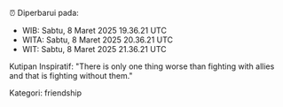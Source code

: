 ⏰ Diperbarui pada:
- WIB: Sabtu, 8 Maret 2025 19.36.21 UTC
- WITA: Sabtu, 8 Maret 2025 20.36.21 UTC
- WIT: Sabtu, 8 Maret 2025 21.36.21 UTC

Kutipan Inspiratif:
"There is only one thing worse than fighting with allies and that is fighting without them."


Kategori: friendship

